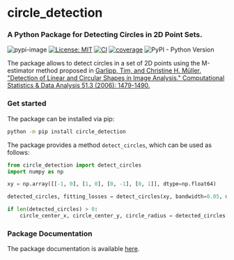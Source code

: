 # circle_detection

### A Python Package for Detecting Circles in 2D Point Sets.

![pypi-image](https://badge.fury.io/py/circle_detection.svg)
[![License: MIT](https://img.shields.io/badge/License-MIT-yellow.svg)](https://opensource.org/licenses/MIT)
[![CI](https://github.com/josafatburmeister/circle_detection/actions/workflows/code-quality-main.yml/badge.svg)](https://github.com/josafatburmeister/circle_detection/actions/workflows/code-quality-main.yml)
[![coverage](https://codecov.io/gh/josafatburmeister/circle_detection/branch/main/graph/badge.svg)](https://codecov.io/github/josafatburmeister/circle_detection?branch=main)
![PyPI - Python Version](https://img.shields.io/pypi/pyversions/circle_detection)

The package allows to detect circles in a set of 2D points using the M-estimator method proposed in [Garlipp, Tim, and Christine H. Müller. "Detection of Linear and Circular Shapes in Image Analysis." Computational Statistics & Data Analysis 51.3 (2006): 1479-1490.](<https://doi.org/10.1016/j.csda.2006.04.022>)

### Get started

The package can be installed via pip:

```bash
python -m pip install circle_detection
```

The package provides a method ```detect_circles```, which can be used as follows:

```python
from circle_detection import detect_circles
import numpy as np

xy = np.array([[-1, 0], [1, 0], [0, -1], [0, 1]], dtype=np.float64)

detected_circles, fitting_losses = detect_circles(xy, bandwidth=0.05, max_circles=1)

if len(detected_circles) > 0:
    circle_center_x, circle_center_y, circle_radius = detected_circles[0]
```

### Package Documentation

The package documentation is available [here](https://josafatburmeister.github.io/circle_detection/stable).